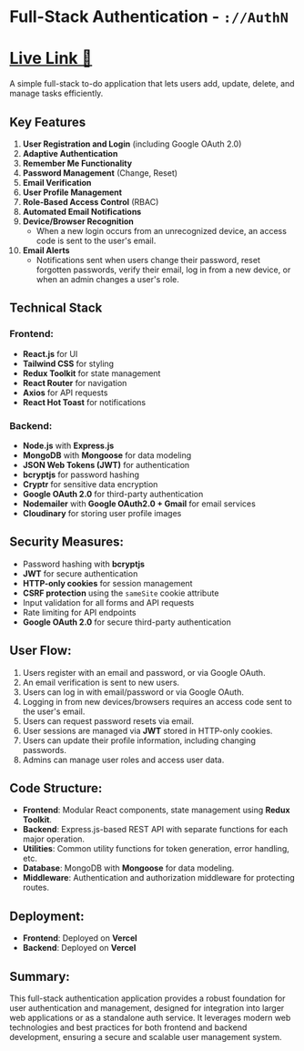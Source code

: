 # Full-Stack Authentication - `://AuthN`
# **[Live Link 🔗](https://authn-app.vercel.app)** 


  A simple full-stack to-do application that lets users add, update, delete, and manage tasks efficiently.

## Key Features
1. **User Registration and Login** (including Google OAuth 2.0)
2. **Adaptive Authentication**
3. **Remember Me Functionality**
4. **Password Management** (Change, Reset)
5. **Email Verification**
6. **User Profile Management**
7. **Role-Based Access Control** (RBAC)
8. **Automated Email Notifications**
9. **Device/Browser Recognition**  
   - When a new login occurs from an unrecognized device, an access code is sent to the user's email.
10. **Email Alerts**  
    - Notifications sent when users change their password, reset forgotten passwords, verify their email, log in from a new device, or when an admin changes a user's role.

## Technical Stack

### Frontend:
- **React.js** for UI
- **Tailwind CSS** for styling
- **Redux Toolkit** for state management
- **React Router** for navigation
- **Axios** for API requests
- **React Hot Toast** for notifications

### Backend:
- **Node.js** with **Express.js**
- **MongoDB** with **Mongoose** for data modeling
- **JSON Web Tokens (JWT)** for authentication
- **bcryptjs** for password hashing
- **Cryptr** for sensitive data encryption
- **Google OAuth 2.0** for third-party authentication
- **Nodemailer** with **Google OAuth2.0 + Gmail** for email services
- **Cloudinary** for storing user profile images

## Security Measures:
- Password hashing with **bcryptjs**
- **JWT** for secure authentication
- **HTTP-only cookies** for session management
- **CSRF protection** using the `sameSite` cookie attribute
- Input validation for all forms and API requests
- Rate limiting for API endpoints
- **Google OAuth 2.0** for secure third-party authentication

## User Flow:
1. Users register with an email and password, or via Google OAuth.
2. An email verification is sent to new users.
3. Users can log in with email/password or via Google OAuth.
4. Logging in from new devices/browsers requires an access code sent to the user's email.
5. Users can request password resets via email.
6. User sessions are managed via **JWT** stored in HTTP-only cookies.
7. Users can update their profile information, including changing passwords.
8. Admins can manage user roles and access user data.

## Code Structure:
- **Frontend**: Modular React components, state management using **Redux Toolkit**.
- **Backend**: Express.js-based REST API with separate functions for each major operation.
- **Utilities**: Common utility functions for token generation, error handling, etc.
- **Database**: MongoDB with **Mongoose** for data modeling.
- **Middleware**: Authentication and authorization middleware for protecting routes.

## Deployment:
- **Frontend**: Deployed on **Vercel**
- **Backend**: Deployed on **Vercel**

## Summary:
This full-stack authentication application provides a robust foundation for user authentication and management, designed for integration into larger web applications or as a standalone auth service. It leverages modern web technologies and best practices for both frontend and backend development, ensuring a secure and scalable user management system.